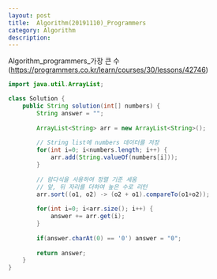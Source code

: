 ```yaml
---
layout: post
title:  Algorithm(20191110)_Programmers
category: Algorithm 
description: 
---
```


Algorithm_programmers_<span class="red">가장 큰 수</span>
(https://programmers.co.kr/learn/courses/30/lessons/42746)
<br>

```java
import java.util.ArrayList;

class Solution {
    public String solution(int[] numbers) {
        String answer = "";
        
        ArrayList<String> arr = new ArrayList<String>();
        
        // String list에 numbers 데이터를 저장
        for(int i=0; i<numbers.length; i++) {
        	arr.add(String.valueOf(numbers[i]));
        }
        
        // 람다식을 사용하여 정렬 기준 세움
        // 앞, 뒤 자리를 더하여 높은 수로 리턴
        arr.sort((o1, o2) -> (o2 + o1).compareTo(o1+o2));
        
        for(int i=0; i<arr.size(); i++) {
        	answer += arr.get(i);
        }
        
        if(answer.charAt(0) == '0') answer = "0";
        
        return answer;
    }
}
```
